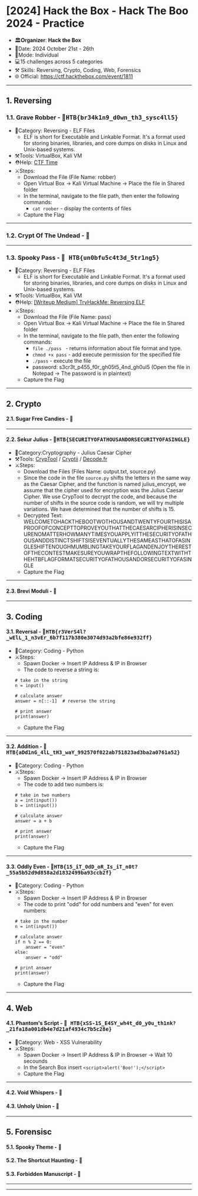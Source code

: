 # [2024] Hack the Box - Hack The Boo 2024 - Practice
- 🏛️𝐎𝐫𝐠𝐚𝐧𝐢𝐳𝐞𝐫: **Hack the Box**
- 📅Date: 2024 October 21st - 26th
- 💪Mode: Individual
- 💻15 challenges across 5 categories
- ⚒️ Skills: Reversing, Crypto, Coding, Web, Forensics
- 🌐 Official: https://ctf.hackthebox.com/event/1811
---

## 1. Reversing
### 1.1. Grave Robber - 🚩<kbd>HTB{br34k1n9_d0wn_th3_sysc4ll5} </kbd>
- 📂Category: Reversing - ELF Files
	- ELF is short for Executable and Linkable Format. It's a format used for storing binaries, libraries, and core dumps on disks in Linux and Unix-based systems.
- ⚒️Tools: VirtualBox, Kali VM
- ⛑️Help: [CTF Time](https://ctftime.org/writeup/26531)
- ⚔️Steps: 
	- Download the File (File Name: robber)
	- Open Virtual Box -> Kali Virtual Machine -> Place the file in Shared folder
	- In the terminal, navigate to the file path, then enter the following commands:
		- `cat roober` -  display the contents of files 
	- Capture the Flag
---

### 1.2. Crypt Of The Undead - 🚩<kbd> </kbd>
---

### 1.3. Spooky Pass - 🚩<kbd> HTB{un0bfu5c4t3d_5tr1ng5} </kbd>
- 📂Category: Reversing - ELF Files
	- ELF is short for Executable and Linkable Format. It's a format used for storing binaries, libraries, and core dumps on disks in Linux and Unix-based systems. 
- ⚒️Tools: VirtualBox, Kali VM
- ⛑️Help: [[Writeup Medium] TryHackMe: Reversing ELF](https://medium.com/@xiosec/tryhackme-reversing-elf-60ab96969e41)
- ⚔️Steps: 
	- Download the File (File Name: pass)
	- Open Virtual Box -> Kali Virtual Machine -> Place the file in Shared folder
	- In the terminal, navigate to the file path, then enter the following commands:
		- `file ./pass ` - returns information about file format and type.
		- `chmod +x pass` - add execute permission for the specified file
		- `./pass` - execute the file
  		- password: s3cr3t_p455_f0r_gh05t5_4nd_gh0ul5 (Open the file in Notepad -> The password is in plaintext)
	- Capture the Flag
---

## 2. Crypto
#### 2.1. Sugar Free Candies - 🚩<kbd> </kbd>
---
#### 2.2. Sekur Julius - 🚩<kbd>HTB{SECURITYOFATHOUSANDORSECURITYOFASINGLE} </kbd>
- 📂Category:Cryptography - Julius Caesar Cipher
- ⚒️Tools: [CrypTool](https://www.cryptool.org/en/ct2/downloads/) / [Cryptii](https://cryptii.com/pipes/caesar-cipher) / [Decode.fr](https://www.dcode.fr/caesar-cipher)
- ⚔️Steps: 
	- Download the Files (Files Name: output.txt, source.py)
	- Since the code in the file `source.py` shifts the letters in the same way as the Caesar Cipher, and the function is named julius_encrypt, we assume that the cipher used for encryption was the Julius Caesar Cipher. We use CrypTool to decrypt the code, and because the number of shifts in the source code is random, we will try multiple variations. We have determined that the number of shifts is 15.
	- Decrypted Text: WELCOMETOHACKTHEBOOTWOTHOUSANDTWENTYFOURTHISISAPROOFOFCONCEPTTOPROVEYOUTHATTHECAESARCIPHERISINSECURENOMATTERHOWMANYTIMESYOUAPPLYITTHESECURITYOFATHOUSANDDISTINCTSHIFTSISEVENTUALLYTHESAMEASTHATOFASINGLESHIFTENOUGHMUMBLINGTAKEYOURFLAGANDENJOYTHERESTOFTHECONTESTMAKESUREYOUWRAPTHEFOLLOWINGTEXTWITHTHEHTBFLAGFORMATSECURITYOFATHOUSANDORSECURITYOFASINGLE
	- Capture the Flag
---

#### 2.3. Brevi Moduli - 🚩<kbd> </kbd>
---
## 3. Coding
#### 3.1. Reversal - 🚩<kbd>HTB{r3VerS4l?_wElL_1_n3vEr_6b7f117b380e3074d93a2bfe86e932ff} </kbd>
- 📂Category: Coding - Python
- ⚔️Steps:
	- Spawn Docker -> Insert IP Address & IP in Browser
 	- The code to reverse a string is:
	```
 	# take in the string
	n = input()
	
	# calculate answer
	answer = n[::-1]  # reverse the string
	
	# print answer
	print(answer)
 	```
 	- Capture the Flag
---
#### 3.2. Addition - 🚩<kbd> HTB{aDd1nG_4lL_tH3_waY_992570f022ab751823ad3ba2a0761a52} </kbd>
- 📂Category: Coding - Python
- ⚔️Steps:
	- Spawn Docker -> Insert IP Address & IP in Browser
 	- The code to add two numbers is:
	```
 	# take in two numbers
	a = int(input())  
	b = int(input())  
	
	# calculate answer
	answer = a + b 
	
	# print answer
	print(answer)
 	```
 	- Capture the Flag
---
#### 3.3. Oddly Even - 🚩<kbd>HTB{15_iT_0dD_oR_Is_iT_n0t?_55a5b52d9d858a2d1832499ba93ccb2f} </kbd>
- 📂Category: Coding - Python
- ⚔️Steps:
	- Spawn Docker -> Insert IP Address & IP in Browser
 	- The code to print "odd" for odd numbers and "even" for even numbers:
	```
 	# take in the number
	n = int(input())
	
	# calculate answer
	if n % 2 == 0:
	    answer = "even"
	else:
	    answer = "odd"
	
	# print answer
	print(answer)
 	```
 	- Capture the Flag
---
## 4. Web
#### 4.1. Phantom's Script - 🚩<kbd> HTB{xSS-1S_E4SY_wh4t_d0_y0u_th1nk?_21fa18a001db4e7d21af4934c7b5c28e} </kbd>
- 📂Category: Web -  XSS Vulnerability
- ⚔️Steps:
	- Spawn Docker -> Insert IP Address & IP in Browser -> Wait 10 secounds
 	- In the Search Box insert `<script>alert('Boo!');</script>`
 	- Capture the Flag
---

#### 4.2. Void Whispers - 🚩<kbd>  </kbd>
#### 4.3. Unholy Union - 🚩<kbd>  </kbd>
---
## 5. Forensisc
#### 5.1. Spooky Theme - 🚩<kbd>  </kbd>
#### 5.2. The Shortcut Haunting - 🚩<kbd>  </kbd>
#### 5.3. Forbidden Manuscript - 🚩<kbd>  </kbd>
---
---

